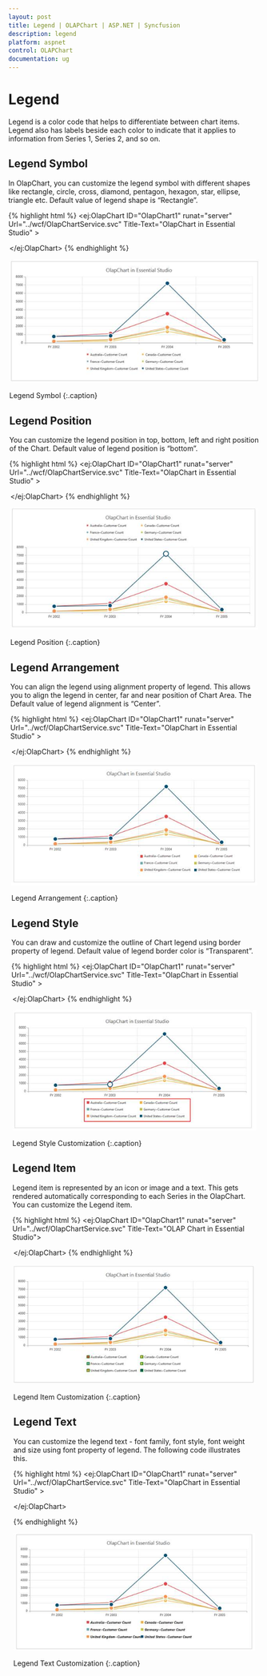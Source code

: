 ```yaml
---
layout: post
title: Legend | OLAPChart | ASP.NET | Syncfusion
description: legend
platform: aspnet
control: OLAPChart
documentation: ug
---
```


# Legend

Legend is a color code that helps to differentiate between chart items. Legend also has labels beside each color to indicate that it applies to information from Series 1, Series 2, and so on.

## Legend Symbol

In OlapChart, you can customize the legend symbol with different shapes like rectangle, circle, cross, diamond, pentagon, hexagon, star, ellipse, triangle etc. Default value of legend shape is “Rectangle”.

{% highlight html %}
<ej:OlapChart ID="OlapChart1" runat="server" Url="../wcf/OlapChartService.svc" Title-Text="OlapChart in Essential Studio" >

<Legend Visible="true" RowCount="3" Shape="star"/>

</ej:OlapChart>
{% endhighlight %}

![](Legend_images/Legend_img1.png) 

Legend Symbol
{:.caption}

## Legend Position

You can customize the legend position in top, bottom, left and right position of the Chart. Default value of legend position is “bottom”. 

{% highlight html %}
<ej:OlapChart ID="OlapChart1" runat="server" Url="../wcf/OlapChartService.svc" Title-Text="OlapChart in Essential Studio" >

<Legend Visible="true" RowCount="3" Shape="star" Position="top"/>

</ej:OlapChart>
{% endhighlight %}

![](Legend_images/Legend_img2.png) 

Legend Position
{:.caption}

## Legend Arrangement

You can align the legend using alignment property of legend. This allows you to align the legend in center, far and near position of Chart Area. The Default value of legend alignment is “Center”.

{% highlight html %}
<ej:OlapChart ID="OlapChart1" runat="server" Url="../wcf/OlapChartService.svc" Title-Text="OlapChart in Essential Studio" >

<Legend Visible="true" RowCount="3"  Alignment="Near"/>

</ej:OlapChart>
{% endhighlight %}

![](Legend_images/Legend_img3.png)

Legend Arrangement
{:.caption}

## Legend Style 

You can draw and customize the outline of Chart legend using border property of legend. Default value of legend border color is “Transparent”.

{% highlight html %}
<ej:OlapChart ID="OlapChart1" runat="server" Url="../wcf/OlapChartService.svc" Title-Text="OlapChart in Essential Studio" >

<Legend Visible="true" RowCount="3"  Border-color="red" Border-width="2"/>

</ej:OlapChart>
{% endhighlight %}

![](Legend_images/Legend_img4.png) 

Legend Style Customization
{:.caption}

## Legend Item 

Legend item is represented by an icon or image and a text. This gets rendered automatically corresponding to each Series in the OlapChart. You can customize the Legend item.

{% highlight html %} 
<ej:OlapChart ID="OlapChart1" runat="server" Url="../wcf/OlapChartService.svc" Title-Text="OLAP Chart in Essential Studio">

<Legend Visible="true" Position="Right" Alignment="Near" ItemStyle-Width=1 />

</ej:OlapChart>
{% endhighlight %}

![](Legend_images/Legend_img5.png) 

Legend Item Customization
{:.caption}

## Legend Text

You can customize the legend text - font family, font style, font weight and size using font property of legend. The following code illustrates this.

{% highlight html %}
<ej:OlapChart ID="OlapChart1" runat="server" Url="../wcf/OlapChartService.svc" Title-Text="OlapChart in Essential Studio" >

<Legend Visible="true" RowCount="3" Font-FontFamily="Segoe UI" Font-    FontStyle="italic"></Legend>

</ej:OlapChart>

{% endhighlight %}

![](Legend_images/Legend_img6.png) 

Legend Text Customization
{:.caption}